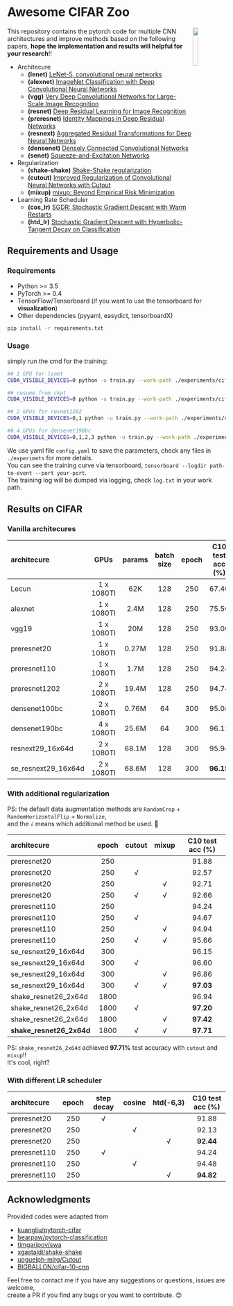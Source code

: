 # Awesome CIFAR Zoo  

<img src="https://user-images.githubusercontent.com/7837172/44953557-0fb54e80-aec9-11e8-9d38-2388bc70c5c5.png" width=15% align="right" /> 

This repository contains the pytorch code for multiple CNN architectures and improve methods based on the following papers, **hope the implementation and results will helpful for your research**!!

- Architecure
  - **(lenet)** [LeNet-5, convolutional neural networks](http://yann.lecun.com/exdb/lenet/)
  - **(alexnet)** [ImageNet Classification with Deep Convolutional Neural Networks](https://papers.nips.cc/paper/4824-imagenet-classification-with-deep-convolutional-neural-networks)
  - **(vgg)** [Very Deep Convolutional Networks for Large-Scale Image Recognition](https://arxiv.org/abs/1409.1556)
  - **(resnet)** [Deep Residual Learning for Image Recognition](https://arxiv.org/abs/1512.03385)
  - **(preresnet)** [Identity Mappings in Deep Residual Networks](https://arxiv.org/abs/1603.05027)
  - **(resnext)** [Aggregated Residual Transformations for Deep Neural Networks](https://arxiv.org/abs/1611.05431)
  - **(densenet)** [Densely Connected Convolutional Networks](https://arxiv.org/abs/1608.06993)
  - **(senet)** [Squeeze-and-Excitation Networks](https://arxiv.org/abs/1709.01507)
- Regularization
  - **(shake-shake)** [Shake-Shake regularization](https://arxiv.org/abs/1705.07485)
  - **(cutout)** [Improved Regularization of Convolutional Neural Networks with Cutout](https://arxiv.org/abs/1708.04552)
  - **(mixup)** [mixup: Beyond Empirical Risk Minimization](https://arxiv.org/abs/1710.09412)
- Learning Rate Scheduler
  - **(cos_lr)** [SGDR: Stochastic Gradient Descent with Warm Restarts](https://arxiv.org/abs/1608.03983)
  - **(htd_lr)** [Stochastic Gradient Descent with Hyperbolic-Tangent Decay on Classification](https://arxiv.org/abs/1806.01593)


## Requirements and Usage 

### Requirements

- Python >= 3.5
- PyTorch >= 0.4 
- TensorFlow/Tensorboard (if you want to use the tensorboard for **visualization**)
- Other dependencies (pyyaml, easydict, tensorboardX)

```bash
pip install -r requirements.txt
```

### Usage 

simply run the cmd for the training:

```bash
## 1 GPU for lenet
CUDA_VISIBLE_DEVICES=0 python -u train.py --work-path ./experiments/cifar10/lenet

## resume from ckpt
CUDA_VISIBLE_DEVICES=0 python -u train.py --work-path ./experiments/cifar10/lenet --resume

## 2 GPUs for resnet1202
CUDA_VISIBLE_DEVICES=0,1 python -u train.py --work-path ./experiments/cifar10/preresnet1202

## 4 GPUs for densenet190bc
CUDA_VISIBLE_DEVICES=0,1,2,3 python -u train.py --work-path ./experiments/cifar10/densenet190bc
``` 

We use yaml file ``config.yaml`` to save the parameters, check any files in `./experimets` for more details.  
You can see the training curve via tensorboard, ``tensorboard --logdir path-to-event --port your-port``.  
The training log will be dumped via logging, check ``log.txt`` in your work path.


## Results on CIFAR

### Vanilla architecures

| architecure         |    GPUs    | params | batch size | epoch | C10 test acc (%) | C100 test acc (%) |
| :------------------ | :--------: | :----: | :--------: | :---: | :--------------: | :---------------: |
| Lecun               | 1 x 1080TI |  62K   |    128     |  250  |      67.46       |       34.10       |
| alexnet             | 1 x 1080TI |  2.4M  |    128     |  250  |      75.56       |       38.67       |
| vgg19               | 1 x 1080TI |  20M   |    128     |  250  |      93.00       |       72.07       |
| preresnet20         | 1 x 1080TI | 0.27M  |    128     |  250  |      91.88       |       67.03       |
| preresnet110        | 1 x 1080TI |  1.7M  |    128     |  250  |      94.24       |       72.96       |
| preresnet1202       | 2 x 1080TI | 19.4M  |    128     |  250  |      94.74       |       75.28       |
| densenet100bc       | 2 x 1080TI | 0.76M  |     64     |  300  |      95.08       |       77.55       |
| densenet190bc       | 4 x 1080TI | 25.6M  |     64     |  300  |      96.11       |       82.59       |
| resnext29_16x64d    | 2 x 1080TI | 68.1M  |    128     |  300  |      95.94       |       83.18       |
| se_resnext29_16x64d | 2 x 1080TI | 68.6M  |    128     |  300  |    **96.15**     |     **83.65**     |


### With additional regularization


PS: the default data augmentation methods are ``RandomCrop`` + ``RandomHorizontalFlip`` + ``Normalize``,   
and the ``√`` means which additional method be used. :cake:

| architecure              | epoch | cutout | mixup | C10 test acc (%) |
| :----------------------- | :---: | :----: | :---: | :--------------: |
| preresnet20              |  250  |        |       |      91.88       |
| preresnet20              |  250  |   √    |       |      92.57       |
| preresnet20              |  250  |        |   √   |      92.71       |
| preresnet20              |  250  |   √    |   √   |      92.66       |
| preresnet110             |  250  |        |       |      94.24       |
| preresnet110             |  250  |   √    |       |      94.67       |
| preresnet110             |  250  |        |   √   |      94.94       |
| preresnet110             |  250  |   √    |   √   |      95.66       |
| se_resnext29_16x64d      |  300  |        |       |      96.15       |
| se_resnext29_16x64d      |  300  |   √    |       |      96.60       |
| se_resnext29_16x64d      |  300  |        |   √   |      96.86       |
| se_resnext29_16x64d      |  300  |   √    |   √   |    **97.03**     |
| shake_resnet26_2x64d     | 1800  |        |       |      96.94       |
| shake_resnet26_2x64d     | 1800  |   √    |       |    **97.20**     |
| shake_resnet26_2x64d     | 1800  |        |   √   |    **97.42**     |
| **shake_resnet26_2x64d** | 1800  |   √    |   √   |    **97.71**     |

PS: ``shake_resnet26_2x64d`` achieved **97.71%** test accuracy with ``cutout`` and ``mixup``!!    
It's cool, right?  
 
### With different LR scheduler


| architecure  | epoch | step decay | cosine | htd(-6,3) | C10 test acc (%) |
| :----------- | :---: | :--------: | :----: | :-------: | :--------------: |
| preresnet20  |  250  |     √      |        |           |      91.88       |
| preresnet20  |  250  |            |   √    |           |      92.13       |
| preresnet20  |  250  |            |        |     √     |    **92.44**     |
| preresnet110 |  250  |     √      |        |           |      94.24       |
| preresnet110 |  250  |            |   √    |           |      94.48       |
| preresnet110 |  250  |            |        |     √     |    **94.82**     |


## Acknowledgments

Provided codes were adapted from

- [kuangliu/pytorch-cifar](https://github.com/kuangliu/pytorch-cifar)
- [bearpaw/pytorch-classification](https://github.com/bearpaw/pytorch-classification)
- [timgaripov/swa](https://github.com/timgaripov/swa)
- [xgastaldi/shake-shake](https://github.com/xgastaldi/shake-shake)
- [uoguelph-mlrg/Cutout](https://github.com/uoguelph-mlrg/Cutout)
- [BIGBALLON/cifar-10-cnn](https://github.com/BIGBALLON/cifar-10-cnn)


Feel free to contact me if you have any suggestions or questions, issues are welcome,   
create a PR if you find any bugs or you want to contribute. :blush:     